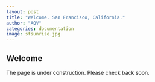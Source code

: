 ```yaml
---
layout: post
title: "Welcome. San Francisco, California."
author: "AQV"
categories: documentation
image: sfsunrise.jpg
---
```


## Welcome

The page is under construction. Please check back soon.


